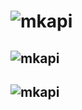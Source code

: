 # ![mkapi](tgintegration|upper|plain|link|sourcelink)

## ![mkapi](tgintegration.botcontroller|upper|plain|apilink|sourcelink)
## ![mkapi](tgintegration.containers|upper|plain|apilink|sourcelink)
